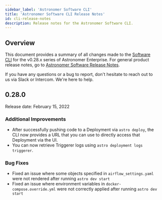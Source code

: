 ```yaml
---
sidebar_label: 'Astronomer Software CLI'
title: 'Astronomer Software CLI Release Notes'
id: cli-release-notes
description: Release notes for the Astronomer Software CLI.
---
```


## Overview

This document provides a summary of all changes made to the [Software CLI](cli-quickstart.md) for the v0.28.x series of Astronomer Enterprise. For general product release notes, go to [Astronomer Software Release Notes](release-notes.md).

If you have any questions or a bug to report, don't hesitate to reach out to us via Slack or Intercom. We're here to help.

## 0.28.0

Release date: February 15, 2022

### Additional Improvements

- After successfully pushing code to a Deployment via `astro deploy`, the CLI now provides a URL that you can use to directly access that Deployment via the UI.
- You can now retrieve Triggerer logs using `astro deployment logs triggerer`.

### Bug Fixes

- Fixed an issue where some objects specified in `airflow_settings.yaml` were not rendered after running `astro dev start`
- Fixed an issue where environment variables in `docker-compose.override.yml` were not correctly applied after running `astro dev start`
